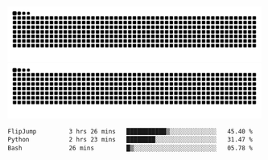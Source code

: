 ![Snake Animation](https://raw.githubusercontent.com/tomhea/tomhea/output/github-contribution-grid-snake-dark.svg#gh-dark-mode-only)
![Snake Animation](https://raw.githubusercontent.com/tomhea/tomhea/output/github-contribution-grid-snake.svg#gh-light-mode-only)

<p></p>

<!--START_SECTION:waka-->

```txt
FlipJump         3 hrs 26 mins   ███████████▒░░░░░░░░░░░░░   45.40 %
Python           2 hrs 23 mins   ████████░░░░░░░░░░░░░░░░░   31.47 %
Bash             26 mins         █▒░░░░░░░░░░░░░░░░░░░░░░░   05.78 %
```

<!--END_SECTION:waka-->
